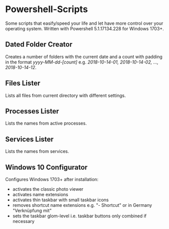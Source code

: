 # Powershell-Scripts
Some scripts that easify/speed your life and let have more control over your operating system.
Written with Powershell 5.1.17134.228 for Windows 1703+.

## Dated Folder Creator
Creates a number of folders with the current date and a count with padding in the format *yyyy-MM-dd-[count]* 
e.g. *2018-10-14-01, 2018-10-14-02, ..., 2018-10-14-12*.

## Files Lister
Lists all files from current directory with different settings.

## Processes Lister
Lists the names from active processes.

## Services Lister
Lists the names from services.

## Windows 10 Configurator
Configures Windows 1703+ after installation:
- activates the classic photo viewer
- activates name extensions
- activates thin taskbar with small taskbar icons
- removes shortcut name extensions e.g. "- Shortcut" or in Germany "Verknüpfung mit"
- sets the taskbar glom-level i.e. taskbar buttons only combined if necessary
